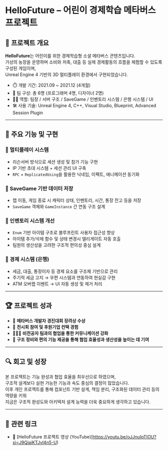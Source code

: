 # HelloFuture – 어린이 경제학습 메타버스 프로젝트

## 📌 프로젝트 개요
**HelloFuture**는 어린이를 위한 경제학습형 소셜 메타버스 콘텐츠입니다.  
가상의 농장을 운영하며 소비와 저축, 대출 등 실제 경제활동의 흐름을 체험할 수 있도록 구성된 게임이며,  
Unreal Engine 4 기반의 3D 멀티플레이 환경에서 구현되었습니다.

- ⏱️ 개발 기간: 2021.09 ~ 2021.12 (4개월)
- 👥 팀 구성: 총 6명 (프로그래머 4명, 디자이너 2명)
- 🧑‍💼 역할: 팀장 / 서버 구조 / SaveGame / 인벤토리 시스템 / 은행 시스템 / UI
- 🛠️ 사용 기술: Unreal Engine 4, C++, Visual Studio, Blueprint, Advanced Session Plugin

---

## 🧩 주요 기능 및 구현

### 🔷 멀티플레이 시스템
- 리슨서버 방식으로 세션 생성 및 참가 기능 구현
- IP 기반 초대 시스템 + 세션 관리 UI 구축
- `RPC` + `ReplicatedUsing`을 활용한 닉네임, 이펙트, 애니메이션 동기화

### 🔷 SaveGame 기반 데이터 저장
- 맵 이동, 게임 종료 시 캐릭터 상태, 인벤토리, 시간, 통장 잔고 등을 저장
- `SaveGame` 객체와 `GameInstance` 간 연동 구조 설계

### 🔷 인벤토리 시스템 개선
- `Enum` 기반 아이템 구조로 블루프린트 사용자 접근성 향상
- 아이템 추가/삭제 함수 및 상태 변경시 델리게이트 자동 호출
- 팀원의 생산성을 고려한 구조적 편의성 중심 설계

### 🔷 경제 시스템 (은행)
- 세금, 대출, 통장이자 등 경제 요소를 구조체 기반으로 관리
- 주기적 세금 고지 → 우편 시스템과 연동하여 현실감 구현
- ATM 오버랩 이벤트 → UI 자동 생성 및 제거 처리

---

## 🏆 프로젝트 성과

- 🥉 **메타버스 개발자 경진대회 장려상 수상**
- 🧾 **전시회 참여 및 후원기업 컨택 경험**
- 🧑‍🤝‍🧑 **비전공자 팀과의 협업을 통한 커뮤니케이션 강화**
- 🚀 **구조 정비와 편의 기능 제공을 통해 협업 효율성과 생산성을 높이는 데 기여**

---

## 🔍 회고 및 성장

본 프로젝트는 기능 완성과 협업 효율을 최우선으로 하였으며,  
구조적 설계보다 실현 가능한 기능과 속도 중심의 결정이 많았습니다.  
이후 개인 프로젝트를 통해 컴포넌트 기반 설계, 책임 분리, 구조화된 데이터 관리 등의 역량을 키워  
지금은 구조적 완성도와 아키텍처 설계 능력을 더욱 중요하게 생각하고 있습니다.

---

## 🔗 관련 링크

- 🎥 [HelloFuture 프로젝트 영상 (YouTube)]https://youtu.be/oJJnuIpTIOU?si=J9QiaiKTJvl4n5-U)
